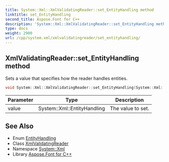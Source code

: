 ```yaml
---
title: System::Xml::XmlValidatingReader::set_EntityHandling method
linktitle: set_EntityHandling
second_title: Aspose.Font for C++
description: 'System::Xml::XmlValidatingReader::set_EntityHandling method. Sets a value that specifies how the reader handles entities in C++.'
type: docs
weight: 2900
url: /cpp/system.xml/xmlvalidatingreader/set_entityhandling/
---
```

## XmlValidatingReader::set_EntityHandling method


Sets a value that specifies how the reader handles entities.

```cpp
void System::Xml::XmlValidatingReader::set_EntityHandling(System::Xml::EntityHandling value)
```


| Parameter | Type | Description |
| --- | --- | --- |
| value | System::Xml::EntityHandling | The value to set. |

## See Also

* Enum [EntityHandling](../../entityhandling/)
* Class [XmlValidatingReader](../)
* Namespace [System::Xml](../../)
* Library [Aspose.Font for C++](../../../)

